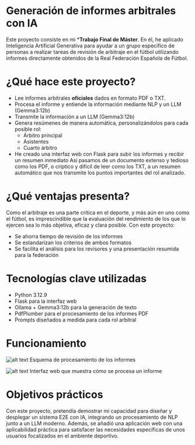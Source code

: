 # Generación de informes arbitrales con IA

Este proyecto consiste en mi ***Trabajo Final de Máster**. En él, he aplicado Inteligencia Artificial Generativa para ayudar a un grupo específico de personas a realizar tareas de revisión de arbitraje en el fútbol utilizando informes directamente obtenidos de la Real Federación Española de Fútbol.

# ¿Qué hace este proyecto?

- Lee informes arbitrales **oficiales** dados en formato PDF o TXT.
- Procesa el informe y entiende la información mediante NLP y un LLM (Gemma3:12b)
- Transmite la información a un LLM (Gemma3:12b)
- Genera resúmenes de manera automática, personalizándolos para cada posible rol:
    - Árbitro principal
    - Asistentes
    - Cuarto árbitro
- He creado una interfaz web con Flask para subir los informes y recibir un resumen inmediato
Así pasamos de un documento extenso y tedioso como los PDF, o críptico y difícil de leer como los TXT, a un resumen automático que nos transmite los puntos importantes del rol analizado.

# ¿Qué ventajas presenta?

Como el arbitraje es una parte crítica en el deporte, y más aún en uno como el fútbol, es imprescindible que la evaluación del rendimiento de los que lo ejercen sea lo más objetiva, eficaz y clara posible.
Con este proyecto:
- Se ahorra tiempo de revisión de los informes
- Se estandarizan los criterios de ambos formatos
- Se facilita el análisis para los revisores y una presentación resumida para la federación

# Tecnologías clave utilizadas

- Python 3.12.9
- Flask para la interfaz web
- Ollama + Gemma3:12b para la generación de texto
- PdfPlumber para el procesamiento de los informes PDF
- Prompts diseñados a medida para cada rol arbitral

# Funcionamiento

![alt text]([image.png](https://github.com/tomasdiazdiaz03/Referee-Report-AI-Summarization/issues/1#issue-3389608618))
Esquema de procesamiento de los informes

![alt text]([image-1.png](https://github.com/tomasdiazdiaz03/Referee-Report-AI-Summarization/issues/2#issue-3389610236))
Interfaz web que muestra cómo se procesa un informe

# Objetivos prácticos

Con este proyecto, pretendía demostrar mi capacidad para diseñar y desplegar un sistema E2E con IA, integrando un procesamiento de NLP junto a un LLM moderno. Además, se añadió una aplicación web con una aplicabilidad práctica para satisfacer las necesidades específicas de unos usuarios focalizados en el ambiente deportivo.
